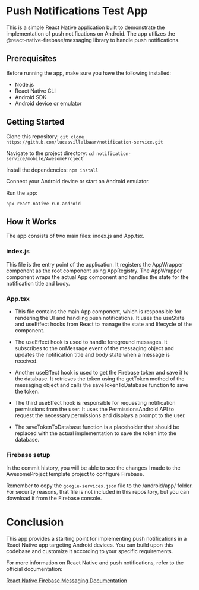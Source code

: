 # Push Notifications Test App
This is a simple React Native application built to demonstrate the implementation of push notifications on Android. The app utilizes the @react-native-firebase/messaging library to handle push notifications.

## Prerequisites
Before running the app, make sure you have the following installed:

- Node.js
- React Native CLI
- Android SDK
- Android device or emulator

## Getting Started
Clone this repository:
```git clone https://github.com/lucasvillalbaar/notification-service.git```

Navigate to the project directory:
```cd notification-service/mobile/AwesomeProject```

Install the dependencies:
```npm install```

Connect your Android device or start an Android emulator.

Run the app:

```npx react-native run-android```

## How it Works
The app consists of two main files: index.js and App.tsx.

### index.js
This file is the entry point of the application. It registers the AppWrapper component as the root component using AppRegistry. The AppWrapper component wraps the actual App component and handles the state for the notification title and body.

### App.tsx
- This file contains the main App component, which is responsible for rendering the UI and handling push notifications. It uses the useState and useEffect hooks from React to manage the state and lifecycle of the component.

- The useEffect hook is used to handle foreground messages. It subscribes to the onMessage event of the messaging object and updates the notification title and body state when a message is received.

- Another useEffect hook is used to get the Firebase token and save it to the database. It retrieves the token using the getToken method of the messaging object and calls the saveTokenToDatabase function to save the token.

- The third useEffect hook is responsible for requesting notification permissions from the user. It uses the PermissionsAndroid API to request the necessary permissions and displays a prompt to the user.

- The saveTokenToDatabase function is a placeholder that should be replaced with the actual implementation to save the token into the database.

### Firebase setup
In the commit history, you will be able to see the changes I made to the AwesomeProject template project to configure Firebase.

Remember to copy the ```google-services.json``` file to the /android/app/ folder. For security reasons, that file is not included in this repository, but you can download it from the Firebase console.

# Conclusion
This app provides a starting point for implementing push notifications in a React Native app targeting Android devices. You can build upon this codebase and customize it according to your specific requirements.

For more information on React Native and push notifications, refer to the official documentation:

[React Native Firebase Messaging Documentation](https://rnfirebase.io/messaging/usage)